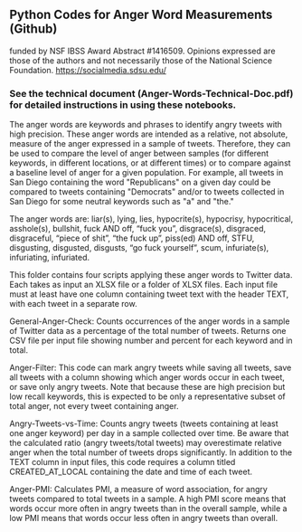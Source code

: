 ## Python Codes for Anger Word Measurements (Github)

funded by NSF IBSS Award Abstract #1416509. Opinions expressed are those of the authors and not necessarily those of the National Science Foundation.  https://socialmedia.sdsu.edu/ 

### See the technical document (Anger-Words-Technical-Doc.pdf) for detailed instructions in using these notebooks.

The anger words are keywords and phrases to identify angry tweets with high precision. These anger words are intended as a relative, not absolute, measure of the anger expressed in a sample of tweets. Therefore, they can be used to compare the level of anger between samples (for different keywords, in different locations, or at different times) or to compare against a baseline level of anger for a given population. For example, all tweets in San Diego containing the word "Republicans" on a given day could be compared to tweets containing "Democrats" and/or to tweets collected in San Diego for some neutral keywords such as "a" and "the."

The anger words are: liar(s), lying, lies, hypocrite(s), hypocrisy, hypocritical, asshole(s), bullshit, fuck AND off, “fuck you”, disgrace(s), disgraced, disgraceful, “piece of shit”, “the fuck up”, piss(ed) AND off, STFU, disgusting, disgusted, disgusts, “go fuck yourself”, scum, infuriate(s), infuriating, infuriated.

This folder contains four scripts applying these anger words to Twitter data. Each takes as input an XLSX file or a folder of XLSX files. Each input file must at least have one column containing tweet text with the header TEXT, with each tweet in a separate row. 

General-Anger-Check: Counts occurrences of the anger words in a sample of Twitter data as a percentage of the total number of tweets.  Returns one CSV file per input file showing number and percent for each keyword and in total.

Anger-Filter: This code can mark angry tweets while saving all tweets, save all tweets with a column showing which anger words occur in each tweet, or save only angry tweets. Note that because these are high precision but low recall keywords, this is expected to be only a representative subset of total anger, not every tweet containing anger.

Angry-Tweets-vs-Time: Counts angry tweets (tweets containing at least one anger keyword) per day in a sample collected over time. Be aware that the calculated ratio (angry tweets/total tweets) may overestimate relative anger when the total number of tweets drops significantly. In addition to the TEXT column in input files, this code requires a column titled CREATED_AT_LOCAL containing the date and time of each tweet.

Anger-PMI: Calculates PMI, a measure of word association, for angry tweets compared to total tweets in a sample. A high PMI score means that words occur more often in angry tweets than in the overall sample, while a low PMI means that words occur less often in angry tweets than overall.
